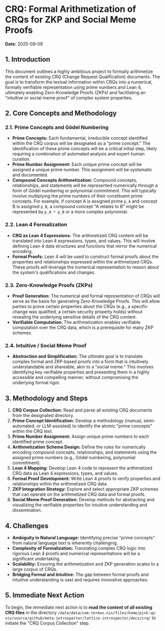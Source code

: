 # CRQ: Formal Arithmetization of CRQs for ZKP and Social Meme Proofs

**Date:** 2025-09-08

## 1. Introduction

This document outlines a highly ambitious project to formally arithmetize the content of existing CRQ (Change Request Qualification) documents. The goal is to transform the textual information within CRQs into a numerical, formally verifiable representation using prime numbers and Lean 4, ultimately enabling Zero-Knowledge Proofs (ZKPs) and facilitating an "intuitive or social meme proof" of complex system properties.

## 2. Core Concepts and Methodology

### 2.1. Prime Concepts and Gödel Numbering

*   **Prime Concepts:** Each fundamental, irreducible concept identified within the CRQ corpus will be designated as a "prime concept." The identification of these prime concepts will be a critical initial step, likely requiring a combination of automated analysis and expert human curation.
*   **Prime Number Assignment:** Each unique prime concept will be assigned a unique prime number. This assignment will be systematic and documented.
*   **Compound Concepts Arithmetization:** Compound concepts, relationships, and statements will be represented numerically through a form of Gödel numbering or polynomial commitment. This will typically involve multiplying the prime numbers of their constituent prime concepts. For example, if concept A is assigned prime `p_A` and concept B is assigned `p_B`, a compound concept "A relates to B" might be represented by `p_A * p_B` or a more complex polynomial.

### 2.2. Lean 4 Formalization

*   **CRQ as Lean 4 Expressions:** The arithmetized CRQ content will be translated into Lean 4 expressions, types, and values. This will involve defining Lean 4 data structures and functions that mirror the numerical encoding.
*   **Formal Proofs:** Lean 4 will be used to construct formal proofs about the properties and relationships expressed within the arithmetized CRQs. These proofs will leverage the numerical representation to reason about the system's qualifications and changes.

### 2.3. Zero-Knowledge Proofs (ZKPs)

*   **Proof Generation:** The numerical and formal representation of CRQs will serve as the basis for generating Zero-Knowledge Proofs. This will allow parties to prove certain properties about the CRQs (e.g., a specific change was qualified, a certain security property holds) without revealing the underlying sensitive details of the CRQ content.
*   **Verifiable Computation:** The arithmetization enables verifiable computation over the CRQ data, which is a prerequisite for many ZKP schemes.

### 2.4. Intuitive / Social Meme Proof

*   **Abstraction and Simplification:** The ultimate goal is to translate complex formal and ZKP-based proofs into a form that is intuitively understandable and shareable, akin to a "social meme." This involves identifying key verifiable properties and presenting them in a highly accessible and compelling manner, without compromising the underlying formal rigor.

## 3. Methodology and Steps

1.  **CRQ Corpus Collection:** Read and parse all existing CRQ documents from the designated directory.
2.  **Prime Concept Identification:** Develop a methodology (manual, semi-automated, or LLM-assisted) to identify the atomic "prime concepts" within the CRQ text.
3.  **Prime Number Assignment:** Assign unique prime numbers to each identified prime concept.
4.  **Arithmetization Scheme Design:** Define the rules for numerically encoding compound concepts, relationships, and statements using the assigned prime numbers (e.g., Gödel numbering, polynomial commitment).
5.  **Lean 4 Mapping:** Develop Lean 4 code to represent the arithmetized CRQ data as Lean 4 expressions, types, and values.
6.  **Formal Proof Development:** Write Lean 4 proofs to verify properties and relationships within the arithmetized CRQ data.
7.  **ZKP Integration Strategy:** Explore and select appropriate ZKP schemes that can operate on the arithmetized CRQ data and formal proofs.
8.  **Social Meme Proof Generation:** Develop methods for abstracting and visualizing the verifiable properties for intuitive understanding and dissemination.

## 4. Challenges

*   **Ambiguity in Natural Language:** Identifying precise "prime concepts" from natural language text is inherently challenging.
*   **Complexity of Formalization:** Translating complex CRQ logic into rigorous Lean 4 proofs and numerical representations will be a significant undertaking.
*   **Scalability:** Ensuring the arithmetization and ZKP generation scales to a large corpus of CRQs.
*   **Bridging Formal and Intuitive:** The gap between formal proofs and intuitive understanding is vast and requires innovative approaches.

## 5. Immediate Next Action

To begin, the immediate next action is to **read the content of all existing CRQ files** in the directory `/data/data/com.termux.nix/files/home/pick-up-nix/source/github/meta-introspector/lattice-introspector/docs/crq/` to initiate the "CRQ Corpus Collection" step.
